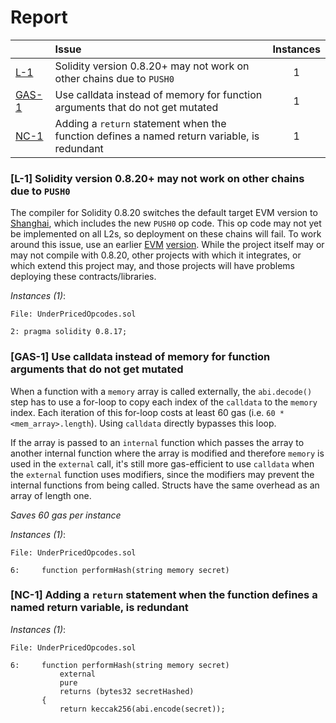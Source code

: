 # Report

| |Issue|Instances|
|-|:-|:-:|
| [L-1](#L-1) | Solidity version 0.8.20+ may not work on other chains due to `PUSH0` | 1 |
| [GAS-1](#GAS-1) | Use calldata instead of memory for function arguments that do not get mutated | 1 |
| [NC-1](#NC-1) | Adding a `return` statement when the function defines a named return variable, is redundant | 1 |



### <a name="L-1"></a>[L-1] Solidity version 0.8.20+ may not work on other chains due to `PUSH0`
The compiler for Solidity 0.8.20 switches the default target EVM version to [Shanghai](https://blog.soliditylang.org/2023/05/10/solidity-0.8.20-release-announcement/#important-note), which includes the new `PUSH0` op code. This op code may not yet be implemented on all L2s, so deployment on these chains will fail. To work around this issue, use an earlier [EVM](https://docs.soliditylang.org/en/v0.8.20/using-the-compiler.html?ref=zaryabs.com#setting-the-evm-version-to-target) [version](https://book.getfoundry.sh/reference/config/solidity-compiler#evm_version). While the project itself may or may not compile with 0.8.20, other projects with which it integrates, or which extend this project may, and those projects will have problems deploying these contracts/libraries.

*Instances (1)*:
```solidity
File: UnderPricedOpcodes.sol

2: pragma solidity 0.8.17;

```

### <a name="GAS-1"></a>[GAS-1] Use calldata instead of memory for function arguments that do not get mutated
When a function with a `memory` array is called externally, the `abi.decode()` step has to use a for-loop to copy each index of the `calldata` to the `memory` index. Each iteration of this for-loop costs at least 60 gas (i.e. `60 * <mem_array>.length`). Using `calldata` directly bypasses this loop. 

If the array is passed to an `internal` function which passes the array to another internal function where the array is modified and therefore `memory` is used in the `external` call, it's still more gas-efficient to use `calldata` when the `external` function uses modifiers, since the modifiers may prevent the internal functions from being called. Structs have the same overhead as an array of length one. 

 *Saves 60 gas per instance*

*Instances (1)*:
```solidity
File: UnderPricedOpcodes.sol

6:     function performHash(string memory secret)

```

### <a name="NC-1"></a>[NC-1] Adding a `return` statement when the function defines a named return variable, is redundant

*Instances (1)*:
```solidity
File: UnderPricedOpcodes.sol

6:     function performHash(string memory secret)
           external
           pure
           returns (bytes32 secretHashed)
       {
           return keccak256(abi.encode(secret));

```

